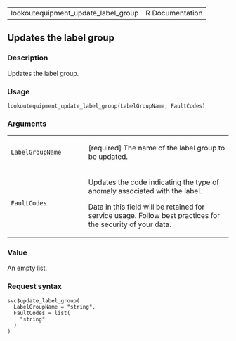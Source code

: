 <table style="width: 100%;">
<tbody>
<tr class="odd">
<td>lookoutequipment_update_label_group</td>
<td style="text-align: right;">R Documentation</td>
</tr>
</tbody>
</table>

## Updates the label group

### Description

Updates the label group.

### Usage

    lookoutequipment_update_label_group(LabelGroupName, FaultCodes)

### Arguments

<table>
<colgroup>
<col style="width: 35%" />
<col style="width: 65%" />
</colgroup>
<tbody>
<tr class="odd">
<td><code
id="lookoutequipment_update_label_group_:_LabelGroupName">LabelGroupName</code></td>
<td><p>[required] The name of the label group to be updated.</p></td>
</tr>
<tr class="even">
<td><code
id="lookoutequipment_update_label_group_:_FaultCodes">FaultCodes</code></td>
<td><p>Updates the code indicating the type of anomaly associated with
the label.</p>
<p>Data in this field will be retained for service usage. Follow best
practices for the security of your data.</p></td>
</tr>
</tbody>
</table>

### Value

An empty list.

### Request syntax

    svc$update_label_group(
      LabelGroupName = "string",
      FaultCodes = list(
        "string"
      )
    )
